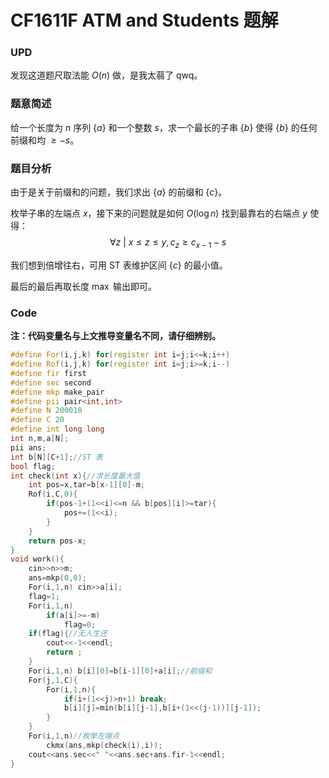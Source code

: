 # CF1611F ATM and Students 题解

### UPD

发现这道题尺取法能 $O(n)$ 做，是我太蒻了 qwq。

### 题意简述

给一个长度为 $n$ 序列 $\{a\}$ 和一个整数 $s$，求一个最长的子串 $\{b\}$ 使得 $\{b\}$ 的任何前缀和均 $\geqslant -s$。

### 题目分析

由于是关于前缀和的问题，我们求出 $\{a\}$ 的前缀和 $\{c\}$。

枚举子串的左端点 $x$，接下来的问题就是如何 $O(\log n)$ 找到最靠右的右端点 $y$ 使得：
$$\forall z \ | \ x\leqslant z\leqslant y,c_z\geqslant c_{x-1}-s$$

我们想到倍增往右，可用 ST 表维护区间 $\{c\}$ 的最小值。

最后的最后再取长度 $\max$ 输出即可。

### Code

**注：代码变量名与上文推导变量名不同，请仔细辨别。**

```cpp
#define For(i,j,k) for(register int i=j;i<=k;i++)
#define Rof(i,j,k) for(register int i=j;i>=k;i--)
#define fir first
#define sec second
#define mkp make_pair
#define pii pair<int,int>
#define N 200010
#define C 20
#define int long long
int n,m,a[N];
pii ans;
int b[N][C+1];//ST 表
bool flag;
int check(int x){//求长度最大值
	int pos=x,tar=b[x-1][0]-m;
	Rof(i,C,0){
		if(pos-1+(1<<i)<=n && b[pos][i]>=tar){
			pos+=(1<<i);
		}
	}
	return pos-x;
}
void work(){
	cin>>n>>m;
	ans=mkp(0,0);
	For(i,1,n) cin>>a[i];
	flag=1;
	For(i,1,n)
		if(a[i]>=-m)
			flag=0;
	if(flag){//无人生还
		cout<<-1<<endl;
		return ;
	}
	For(i,1,n) b[i][0]=b[i-1][0]+a[i];//前缀和
	For(j,1,C){
		For(i,1,n){
			if(i+(1<<j)>n+1) break;
			b[i][j]=min(b[i][j-1],b[i+(1<<(j-1))][j-1]);
		}
	}
	For(i,1,n)//枚举左端点
		ckmx(ans,mkp(check(i),i));
	cout<<ans.sec<<" "<<ans.sec+ans.fir-1<<endl;
}
```